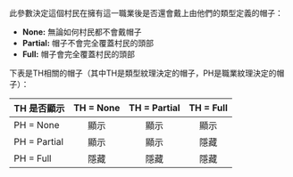 此參數決定這個村民在擁有這一職業後是否還會戴上由他們的類型定義的帽子：
* **None:** 無論如何村民都不會戴帽子
* **Partial:** 帽子不會完全覆蓋村民的頭部
* **Full:** 帽子會完全覆蓋村民的頭部

下表是TH相關的帽子（其中TH是類型紋理決定的帽子，PH是職業紋理決定的帽子）：

| TH 是否顯示      | TH = None | TH = Partial | TH = Full |
| ------------ |:---------:|:------------:|:---------:|
| PH = None    |    顯示     |      顯示      |    顯示     |
| PH = Partial |    顯示     |      顯示      |    隱藏     |
| PH = Full    |    隱藏     |      隱藏      |    隱藏     |
